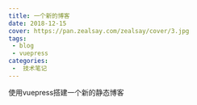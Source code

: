 ```yaml
---
title: 一个新的博客
date: 2018-12-15
cover: https://pan.zealsay.com/zealsay/cover/3.jpg
tags:
 - blog
 - vuepress
categories:
 -  技术笔记
---
```


使用vuepress搭建一个新的静态博客